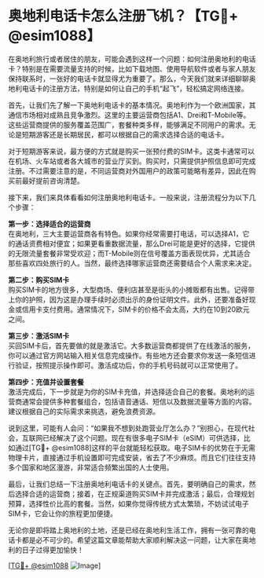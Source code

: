 # 奥地利电话卡怎么注册飞机？【TG💪+ @esim1088】

在奥地利旅行或者居住的朋友，可能会遇到这样一个问题：如何注册奥地利的电话卡？特别是在需要流量支持的时候，比如下载地图、使用导航软件或者与家人朋友保持联系时，一张好的电话卡就显得尤为重要了。那么，今天我们就来详细聊聊奥地利电话卡的注册方法，特别是如何让自己的手机“起飞”，轻松搞定网络连接。

首先，让我们先了解一下奥地利电话卡的基本情况。奥地利作为一个欧洲国家，其通信市场相对成熟且竞争激烈。这里的主要运营商包括A1、Drei和T-Mobile等。这些运营商提供的服务覆盖范围广，套餐种类多样，能够满足不同用户的需求。无论是短期游客还是长期居民，都可以根据自己的需求选择合适的电话卡。

对于短期游客来说，最方便的方式就是购买一张预付费的SIM卡。这类卡通常可以在机场、火车站或者各大城市的营业厅买到。购买时，只需提供护照信息即可完成注册。不过需要注意的是，不同运营商对外国用户的政策可能略有差异，因此在购买前最好提前咨询清楚。

接下来，我们来具体看看如何注册奥地利电话卡。一般来说，注册流程分为以下几个步骤：

**第一步：选择适合的运营商**  
在奥地利，三大主要运营商各有特色。如果你经常需要打电话，可以选择A1，它的通话资费相对便宜；如果更看重数据流量，那么Drei可能是更好的选择，它提供的无限流量套餐非常受欢迎；而T-Mobile则在信号覆盖方面表现优异，尤其适合那些喜欢四处旅行的人。当然，最终选择哪家运营商还需要结合个人需求来决定。

**第二步：购买SIM卡**  
购买SIM卡的地方很多，大型商场、便利店甚至是街头的小摊贩都有出售。记得带上你的护照，因为这是办理手续时必须出示的身份证明文件。此外，还要准备好现金或信用卡支付费用。通常情况下，SIM卡的价格不会太高，大约在10到20欧元之间。

**第三步：激活SIM卡**  
买回SIM卡后，首先要做的就是激活它。大多数运营商都提供了在线激活的服务，你可以通过官方网站输入相关信息完成操作。有些地方还会要求你发送一条短信进行验证，按照提示操作即可。激活成功后，你的手机号码就可以正常使用了。

**第四步：充值并设置套餐**  
激活完成后，下一步就是为你的SIM卡充值，并选择适合自己的套餐。奥地利的运营商通常会提供多种套餐组合，包括语音通话、短信以及数据流量等方面的内容。建议根据自己的实际需求来挑选，避免浪费资源。

说到这里，可能有人会问：“如果我不想到处跑营业厅怎么办？”别担心，在现代社会，互联网已经解决了这个问题。现在有很多电子SIM卡（eSIM）可供选择，比如通过[TG💪+ @esim1088]这样的平台就能轻松获取。电子SIM卡的优势在于无需物理卡片，直接通过手机设置即可完成安装，省去了不少麻烦。而且它们往往支持多个国家和地区漫游，非常适合频繁出国的人士使用。

最后，让我们总结一下注册奥地利电话卡的关键点。首先，要明确自己的需求，然后选择合适的运营商；接着，在正规渠道购买SIM卡并完成激活；最后，合理规划预算，选择性价比高的套餐。当然，如果你觉得传统方式太繁琐，不妨试试电子SIM卡，它会让你的旅程更加便捷。

无论你是即将踏上奥地利的土地，还是已经在奥地利生活工作，拥有一张可靠的电话卡都是必不可少的。希望这篇文章能帮助大家顺利解决这一问题，让大家在奥地利的日子过得更加愉快！

[[TG💪+ @esim1088](https://t.me/s/esim1088) ![Image](https://i.postimg.cc/4NQfJmqS/Snipaste-2025-05-13-00-14-12.png)]